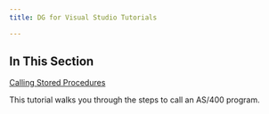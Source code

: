 ```yaml
---
title: DG for Visual Studio Tutorials

---
```


## In This Section


[Calling Stored Procedures](calling-stored-procedures.html)

This tutorial walks you through the steps to call an AS/400 program. 

